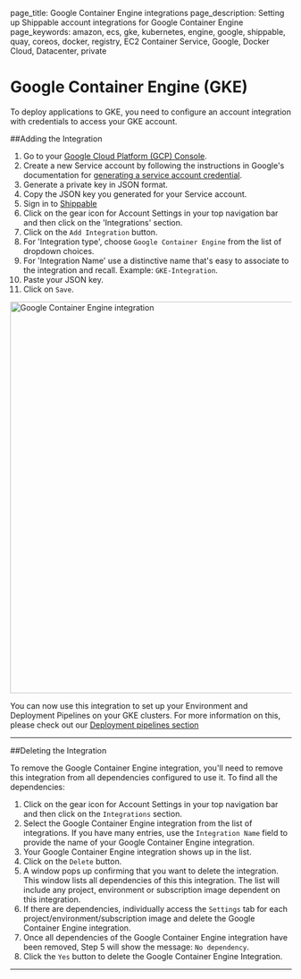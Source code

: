 page_title: Google Container Engine integrations
page_description: Setting up Shippable account integrations for Google Container Engine
page_keywords: amazon, ecs, gke, kubernetes, engine, google, shippable, quay, coreos, docker, registry, EC2 Container Service, Google, Docker Cloud, Datacenter, private


# Google Container Engine (GKE)

To deploy applications to GKE, you need to configure an account integration with credentials to access your GKE account.

##Adding the Integration

1. Go to your [Google Cloud Platform (GCP) Console](https://console.cloud.google.com).
2. Create a new Service account by following the instructions in Google's documentation for [generating a service account credential](https://cloud.google.com/storage/docs/authentication#service_accounts).
3. Generate a private key in JSON format.
4. Copy the JSON key you generated for your Service account.  
5. Sign in to [Shippable](https://app.shippable.com)
6. Click on the gear icon for Account Settings in your top navigation bar and then click on the 'Integrations' section.
7. Click on the `Add Integration` button.
8. For 'Integration type', choose `Google Container Engine` from the list of dropdown choices.
9. For 'Integration Name' use a distinctive name that's easy to associate to the integration and recall. Example: `GKE-Integration`.
10. Paste your JSON key.
11. Click on `Save`.

<img src="/continuous_integration/images/gke_integration.png" alt="Google Container Engine integration" style="width:700px;"/>

You can now use this integration to set up your Environment and Deployment Pipelines on your GKE clusters. For more information on this, please check out our [Deployment pipelines section](pipelines_overview.md)

---

##Deleting the Integration

To remove the Google Container Engine integration, you'll need to remove this integration from all dependencies configured to use it. To find all the dependencies:

1. Click on the gear icon for Account Settings in your top navigation bar and then click on the `Integrations` section.
2. Select the Google Container Engine integration from the list of integrations. If you have many entries, use the `Integration Name` field to provide the name of your Google Container Engine integration.
3. Your Google Container Engine integration shows up in the list.
4. Click on the `Delete` button.
5. A window pops up confirming that you want to delete the integration. This window lists all dependencies of this this integration. The list will include any project, environment or subscription image dependent on this integration.
6. If there are dependencies, individually access the `Settings` tab for each project/environment/subscription image and delete the Google Container Engine integration.
7. Once all dependencies of the Google Container Engine integration have been removed, Step 5 will show the message: `No dependency`.
8. Click the `Yes` button to delete the Google Container Engine Integration.

--------
